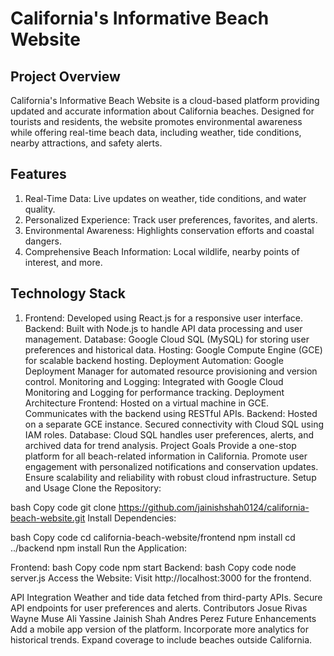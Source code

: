 # California's Informative Beach Website
## Project Overview
California's Informative Beach Website is a cloud-based platform providing updated and accurate information about California beaches. Designed for tourists and residents, the website promotes environmental awareness while offering real-time beach data, including weather, tide conditions, nearby attractions, and safety alerts.

## Features
1. Real-Time Data:
    Live updates on weather, tide conditions, and water quality.
2. Personalized Experience:
    Track user preferences, favorites, and alerts.
3. Environmental Awareness:
    Highlights conservation efforts and coastal dangers.
4. Comprehensive Beach Information:
    Local wildlife, nearby points of interest, and more.

## Technology Stack
1. Frontend:
    Developed using React.js for a responsive user interface.
Backend:
Built with Node.js to handle API data processing and user management.
Database:
Google Cloud SQL (MySQL) for storing user preferences and historical data.
Hosting:
Google Compute Engine (GCE) for scalable backend hosting.
Deployment Automation:
Google Deployment Manager for automated resource provisioning and version control.
Monitoring and Logging:
Integrated with Google Cloud Monitoring and Logging for performance tracking.
Deployment Architecture
Frontend:
Hosted on a virtual machine in GCE.
Communicates with the backend using RESTful APIs.
Backend:
Hosted on a separate GCE instance.
Secured connectivity with Cloud SQL using IAM roles.
Database:
Cloud SQL handles user preferences, alerts, and archived data for trend analysis.
Project Goals
Provide a one-stop platform for all beach-related information in California.
Promote user engagement with personalized notifications and conservation updates.
Ensure scalability and reliability with robust cloud infrastructure.
Setup and Usage
Clone the Repository:

bash
Copy code
git clone https://github.com/jainishshah0124/california-beach-website.git
Install Dependencies:

bash
Copy code
cd california-beach-website/frontend
npm install
cd ../backend
npm install
Run the Application:

Frontend:
bash
Copy code
npm start
Backend:
bash
Copy code
node server.js
Access the Website: Visit http://localhost:3000 for the frontend.

API Integration
Weather and tide data fetched from third-party APIs.
Secure API endpoints for user preferences and alerts.
Contributors
Josue Rivas
Wayne Muse
Ali Yassine
Jainish Shah
Andres Perez
Future Enhancements
Add a mobile app version of the platform.
Incorporate more analytics for historical trends.
Expand coverage to include beaches outside California.